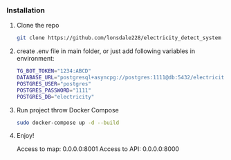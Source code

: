### Installation

1. Clone the repo
   ```sh
   git clone https://github.com/lonsdale228/electricity_detect_system
   ```
2. create .env file in main folder, or just add following variables in environment:
   ```sh
   TG_BOT_TOKEN="1234:ABCD"
   DATABASE_URL="postgresql+asyncpg://postgres:1111@db:5432/electricity"
   POSTGRES_USER="postgres"
   POSTGRES_PASSWORD="1111"
   POSTGRES_DB="electricity"
   ```
4. Run project throw Docker Compose
   ```sh
   sudo docker-compose up -d --build
   ```
5. Enjoy!
   
   Access to map: 0.0.0.0:8001
   Access to API: 0.0.0.0:8000
